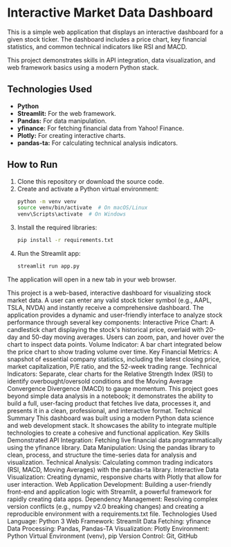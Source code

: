 # Interactive Market Data Dashboard

This is a simple web application that displays an interactive dashboard for a given stock ticker. The dashboard includes a price chart, key financial statistics, and common technical indicators like RSI and MACD.

This project demonstrates skills in API integration, data visualization, and web framework basics using a modern Python stack.

## Technologies Used
- **Python**
- **Streamlit:** For the web framework.
- **Pandas:** For data manipulation.
- **yfinance:** For fetching financial data from Yahoo! Finance.
- **Plotly:** For creating interactive charts.
- **pandas-ta:** For calculating technical analysis indicators.

## How to Run
1. Clone this repository or download the source code.
2. Create and activate a Python virtual environment:
   ```bash
   python -m venv venv
   source venv/bin/activate  # On macOS/Linux
   venv\Scripts\activate  # On Windows
   ```
3. Install the required libraries:
   ```bash
   pip install -r requirements.txt
   ```
4. Run the Streamlit app:
   ```bash
   streamlit run app.py
   ```
The application will open in a new tab in your web browser.


This project is a web-based, interactive dashboard for visualizing stock market data. A user can enter any valid stock ticker symbol (e.g., AAPL, TSLA, NVDA) and instantly receive a comprehensive dashboard.
The application provides a dynamic and user-friendly interface to analyze stock performance through several key components:
Interactive Price Chart: A candlestick chart displaying the stock's historical price, overlaid with 20-day and 50-day moving averages. Users can zoom, pan, and hover over the chart to inspect data points.
Volume Indicator: A bar chart integrated below the price chart to show trading volume over time.
Key Financial Metrics: A snapshot of essential company statistics, including the latest closing price, market capitalization, P/E ratio, and the 52-week trading range.
Technical Indicators: Separate, clear charts for the Relative Strength Index (RSI) to identify overbought/oversold conditions and the Moving Average Convergence Divergence (MACD) to gauge momentum.
This project goes beyond simple data analysis in a notebook; it demonstrates the ability to build a full, user-facing product that fetches live data, processes it, and presents it in a clean, professional, and interactive format.
Technical Summary
This dashboard was built using a modern Python data science and web development stack. It showcases the ability to integrate multiple technologies to create a cohesive and functional application.
Key Skills Demonstrated
API Integration: Fetching live financial data programmatically using the yfinance library.
Data Manipulation: Using the pandas library to clean, process, and structure the time-series data for analysis and visualization.
Technical Analysis: Calculating common trading indicators (RSI, MACD, Moving Averages) with the pandas-ta library.
Interactive Data Visualization: Creating dynamic, responsive charts with Plotly that allow for user interaction.
Web Application Development: Building a user-friendly front-end and application logic with Streamlit, a powerful framework for rapidly creating data apps.
Dependency Management: Resolving complex version conflicts (e.g., numpy v2.0 breaking changes) and creating a reproducible environment with a requirements.txt file.
Technologies Used
Language: Python 3
Web Framework: Streamlit
Data Fetching: yfinance
Data Processing: Pandas, Pandas-TA
Visualization: Plotly
Environment: Python Virtual Environment (venv), pip
Version Control: Git, GitHub


